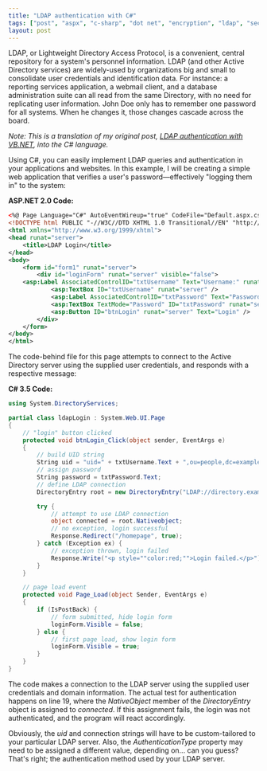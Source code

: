 ```yaml
---
title: "LDAP authentication with C#"
tags: ["post", "aspx", "c-sharp", "dot net", "encryption", "ldap", "security"]
layout: post
---
```


LDAP, or Lightweight Directory Access Protocol, is a convenient, central
repository for a system's personnel information. LDAP (and other Active
Directory services) are widely-used by organizations big and small to
consolidate user credentials and identification data. For instance: a
reporting services application, a webmail client, and a database
administration suite can all read from the same Directory, with no need
for replicating user information. John Doe only has to remember one
password for all systems. When he changes it, those changes cascade
across the board.<!--more-->

_Note: This is a translation of my original post, [LDAP
authentication with VB.NET](/2008/08/ldap-authentication-with-vb-net/),
into the C# language._

Using C#, you can easily implement LDAP queries and authentication in
your applications and websites. In this example, I will be creating a
simple web application that verifies a user's password—effectively
"logging them in" to the system:

**ASP.NET 2.0 Code:**

```xml
<%@ Page Language="C#" AutoEventWireup="true" CodeFile="Default.aspx.cs" Inherits="ldapLogin" %>
<!DOCTYPE html PUBLIC "-//W3C//DTD XHTML 1.0 Transitional//EN" "http://www.w3.org/TR/xhtml1/DTD/xhtml1-transitional.dtd">
<html xmlns="http://www.w3.org/1999/xhtml">
<head runat="server">
	<title>LDAP Login</title>
</head>
<body>
	<form id="form1" runat="server">
		<div id="loginForm" runat="server" visible="false">
	<asp:Label AssociatedControlID="txtUsername" Text="Username:" runat="server" />
			<asp:TextBox ID="txtUsername" runat="server" />
			<asp:Label AssociatedControlID="txtPassword" Text="Password:" runat="server" />
			<asp:TextBox TextMode="Password" ID="txtPassword" runat="server" />
			<asp:Button ID="btnLogin" runat="server" Text="Login" />
		</div>
	</form>
</body>
</html>
```

The code-behind file for this page attempts to connect to the Active
Directory server using the supplied user credentials, and responds with
a respective message:

**C# 3.5 Code:**

```cs
using System.DirectoryServices;

partial class ldapLogin : System.Web.UI.Page
{
	// "login" button clicked
	protected void btnLogin_Click(object sender, EventArgs e)
	{
		// build UID string
		String uid = "uid=" + txtUsername.Text + ",ou=people,dc=example,dc=com";
		// assign password
		String password = txtPassword.Text;
		// define LDAP connection
		DirectoryEntry root = new DirectoryEntry("LDAP://directory.example.com", uid, password, AuthenticationTypes.None);

		try {
			// attempt to use LDAP connection
			object connected = root.Nativeobject;
			// no exception, login successful
			Response.Redirect("/homepage", true);
		} catch (Exception ex) {
			// exception thrown, login failed
			Response.Write("<p style=""color:red;"">Login failed.</p>");
		}
	}

	// page load event
	protected void Page_Load(object Sender, EventArgs e)
	{
		if (IsPostBack) {
			// form submitted, hide login form
			loginForm.Visible = false;
		} else {
			// first page load, show login form
			loginForm.Visible = true;
		}
	}
}
```

The code makes a connection to the LDAP server using the supplied user
credentials and domain information. The actual test for authentication
happens on line 19, where the _NativeObject_ member of the _DirectoryEntry_
object is assigned to _connected_. If this assignment
fails, the login was not authenticated, and the program will react
accordingly.

Obviously, the _uid_ and connection strings will have to be custom-tailored to
your particular LDAP server. Also, the _AuthenticationType_ property may need
to be assigned a different value, depending on... can you guess? That's
right; the authentication method used by your LDAP server.
